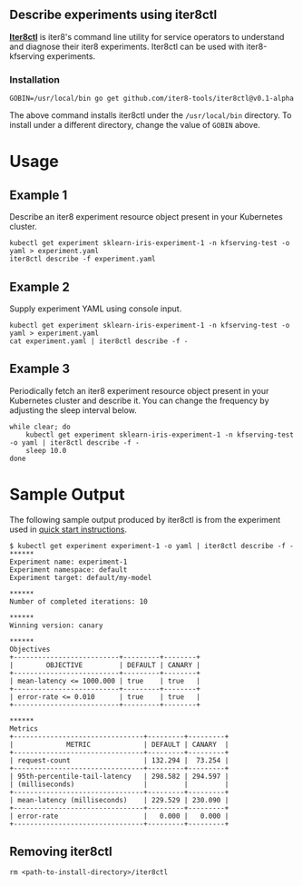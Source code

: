 ## Describe experiments using iter8ctl

**[Iter8ctl](https://github.com/iter8-tools/iter8ctl)** is iter8's command line utility for service operators to understand and diagnose their iter8 experiments. Iter8ctl can be used with iter8-kfserving experiments.

### Installation
```
GOBIN=/usr/local/bin go get github.com/iter8-tools/iter8ctl@v0.1-alpha
```
The above command installs iter8ctl under the `/usr/local/bin` directory. To install under a different directory, change the value of `GOBIN` above.

# Usage

## Example 1
Describe an iter8 experiment resource object present in your Kubernetes cluster.
```shell
kubectl get experiment sklearn-iris-experiment-1 -n kfserving-test -o yaml > experiment.yaml
iter8ctl describe -f experiment.yaml
```

## Example 2
Supply experiment YAML using console input.
```shell
kubectl get experiment sklearn-iris-experiment-1 -n kfserving-test -o yaml > experiment.yaml
cat experiment.yaml | iter8ctl describe -f -
```

## Example 3
Periodically fetch an iter8 experiment resource object present in your Kubernetes cluster and describe it. You can change the frequency by adjusting the sleep interval below.
```shell
while clear; do
    kubectl get experiment sklearn-iris-experiment-1 -n kfserving-test -o yaml | iter8ctl describe -f -
    sleep 10.0
done
```

# Sample Output
The following sample output produced by iter8ctl is from the experiment used in [quick start instructions](https://github.com/iter8-tools/iter8-kfserving#quick-start-on-minikube).

```shell
$ kubectl get experiment experiment-1 -o yaml | iter8ctl describe -f -
******
Experiment name: experiment-1
Experiment namespace: default
Experiment target: default/my-model

******
Number of completed iterations: 10

******
Winning version: canary

******
Objectives
+--------------------------+---------+--------+
|        OBJECTIVE         | DEFAULT | CANARY |
+--------------------------+---------+--------+
| mean-latency <= 1000.000 | true    | true   |
+--------------------------+---------+--------+
| error-rate <= 0.010      | true    | true   |
+--------------------------+---------+--------+

******
Metrics
+--------------------------------+---------+---------+
|             METRIC             | DEFAULT | CANARY  |
+--------------------------------+---------+---------+
| request-count                  | 132.294 |  73.254 |
+--------------------------------+---------+---------+
| 95th-percentile-tail-latency   | 298.582 | 294.597 |
| (milliseconds)                 |         |         |
+--------------------------------+---------+---------+
| mean-latency (milliseconds)    | 229.529 | 230.090 |
+--------------------------------+---------+---------+
| error-rate                     |   0.000 |   0.000 |
+--------------------------------+---------+---------+
```

## Removing iter8ctl
```
rm <path-to-install-directory>/iter8ctl
```